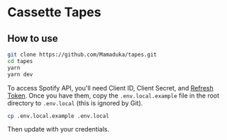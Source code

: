 # Cassette Tapes

## How to use

```bash
git clone https://github.com/Mamaduka/tapes.git
cd tapes
yarn
yarn dev
```

To access Spotify API, you'll need Client ID, Client Secret, and [Refresh Token](https://benwiz.com/blog/create-spotify-refresh-token/). Once you have them, copy the `.env.local.example` file in the root directory to `.env.local` (this is ignored by Git).

```bash
cp .env.local.example .env.local
```

Then update with your credentials.
